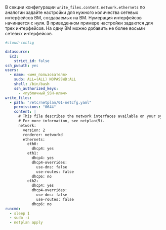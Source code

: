 В секции конфигурации `write_files.content.network.ethernets` по аналогии задайте настройки для нужного количества сетевых интерфейсов ВМ, создаваемых на ВМ. Нумерация интерфейсов начинается с нуля. В приведенном примере настройки задаются для трех интерфейсов. На одну ВМ можно добавить не более восьми сетевых интерфейсов.

```yaml
#cloud-config

datasource:
  Ec2:
    strict_id: false
ssh_pwauth: yes
users:
  - name: <имя_пользователя>
    sudo: ALL=(ALL) NOPASSWD:ALL
    shell: /bin/bash
    ssh_authorized_keys:
      - <публичный_SSH-ключ>
write_files:
  - path: "/etc/netplan/01-netcfg.yaml"
    permissions: "0644"
    content: |
      # This file describes the network interfaces available on your system
      # For more information, see netplan(5).
      network:
        version: 2
        renderer: networkd
        ethernets:
          eth0:
            dhcp4: yes
          eth1:
            dhcp4: yes
            dhcp4-overrides:
              use-dns: false
              use-routes: false
            dhcp6: no
          eth2:
            dhcp4: yes
            dhcp4-overrides:
              use-dns: false
              use-routes: false
            dhcp6: no
runcmd:
  - sleep 1
  - sudo -i
  - netplan apply
```